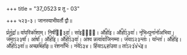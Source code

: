 +++
title = "37_0523 प्र तु - 03"

+++
५२३-३। जानस्याभीवर्तौ द्वौ॥

प्र꣤तु꣥द्रा꣤॥ वा꣡परिको꣯शाम्। निषी꣢ऽ᳐३दा꣢। सा꣡इदा꣢᳐। औ꣣꣯हो꣢इ। औ꣣꣯हो꣭ऽ३वा꣢। नृ꣡भिᳲपुना꣯नो꣯अभिवा। ज꣪माऽ२३र्षा꣢। आ꣡र्षा꣢। औ꣣꣯हो꣢इ। औ꣣꣯हो꣭ऽ३वा꣢। अ꣡श्व न्नत्वा꣯वा꣯जिनम्मा। ज꣪याऽ२३न्ताः꣢। या꣡न्ता꣢। औ꣣꣯हो꣢इ। औ꣣꣯हो꣭ऽ३वा꣢॥ अच्छा꣡꣯ब꣢र्हा꣡इः॥ र꣢शना꣡꣯भिः꣢। न꣣ये꣢ऽ३४। हि꣥याऽ६हा꣥उवा॥ ता꣣ऽ२३꣡४꣡५꣡इ॥